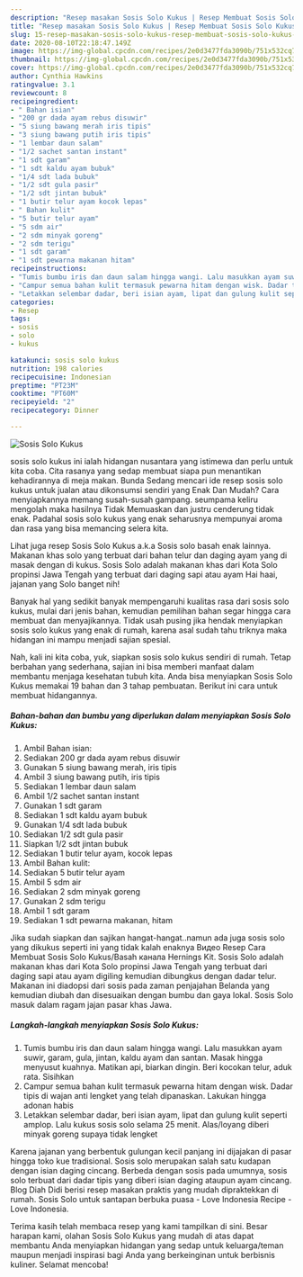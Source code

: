 ```yaml
---
description: "Resep masakan Sosis Solo Kukus | Resep Membuat Sosis Solo Kukus Yang Mudah Dan Praktis"
title: "Resep masakan Sosis Solo Kukus | Resep Membuat Sosis Solo Kukus Yang Mudah Dan Praktis"
slug: 15-resep-masakan-sosis-solo-kukus-resep-membuat-sosis-solo-kukus-yang-mudah-dan-praktis
date: 2020-08-10T22:18:47.149Z
image: https://img-global.cpcdn.com/recipes/2e0d3477fda3090b/751x532cq70/sosis-solo-kukus-foto-resep-utama.jpg
thumbnail: https://img-global.cpcdn.com/recipes/2e0d3477fda3090b/751x532cq70/sosis-solo-kukus-foto-resep-utama.jpg
cover: https://img-global.cpcdn.com/recipes/2e0d3477fda3090b/751x532cq70/sosis-solo-kukus-foto-resep-utama.jpg
author: Cynthia Hawkins
ratingvalue: 3.1
reviewcount: 8
recipeingredient:
- " Bahan isian"
- "200 gr dada ayam rebus disuwir"
- "5 siung bawang merah iris tipis"
- "3 siung bawang putih iris tipis"
- "1 lembar daun salam"
- "1/2 sachet santan instant"
- "1 sdt garam"
- "1 sdt kaldu ayam bubuk"
- "1/4 sdt lada bubuk"
- "1/2 sdt gula pasir"
- "1/2 sdt jintan bubuk"
- "1 butir telur ayam kocok lepas"
- " Bahan kulit"
- "5 butir telur ayam"
- "5 sdm air"
- "2 sdm minyak goreng"
- "2 sdm terigu"
- "1 sdt garam"
- "1 sdt pewarna makanan hitam"
recipeinstructions:
- "Tumis bumbu iris dan daun salam hingga wangi. Lalu masukkan ayam suwir, garam, gula, jintan, kaldu ayam dan santan. Masak hingga menyusut kuahnya. Matikan api, biarkan dingin. Beri kocokan telur, aduk rata. Sisihkan"
- "Campur semua bahan kulit termasuk pewarna hitam dengan wisk. Dadar tipis di wajan anti lengket yang telah dipanaskan. Lakukan hingga adonan habis"
- "Letakkan selembar dadar, beri isian ayam, lipat dan gulung kulit seperti amplop. Lalu kukus sosis solo selama 25 menit. Alas/loyang diberi minyak goreng supaya tidak lengket"
categories:
- Resep
tags:
- sosis
- solo
- kukus

katakunci: sosis solo kukus 
nutrition: 198 calories
recipecuisine: Indonesian
preptime: "PT23M"
cooktime: "PT60M"
recipeyield: "2"
recipecategory: Dinner

---
```



![Sosis Solo Kukus](https://img-global.cpcdn.com/recipes/2e0d3477fda3090b/751x532cq70/sosis-solo-kukus-foto-resep-utama.jpg)


sosis solo kukus ini ialah hidangan nusantara yang istimewa dan perlu untuk kita coba. Cita rasanya yang sedap membuat siapa pun menantikan kehadirannya di meja makan.
Bunda Sedang mencari ide resep sosis solo kukus untuk jualan atau dikonsumsi sendiri yang Enak Dan Mudah? Cara menyiapkannya memang susah-susah gampang. seumpama keliru mengolah maka hasilnya Tidak Memuaskan dan justru cenderung tidak enak. Padahal sosis solo kukus yang enak seharusnya mempunyai aroma dan rasa yang bisa memancing selera kita.

Lihat juga resep Sosis Solo Kukus a.k.a Sosis solo basah enak lainnya. Makanan khas solo yang terbuat dari bahan telur dan daging ayam yang di masak dengan di kukus. Sosis Solo adalah makanan khas dari Kota Solo propinsi Jawa Tengah yang terbuat dari daging sapi atau ayam Hai haai, jajanan yang Solo banget nih!

Banyak hal yang sedikit banyak mempengaruhi kualitas rasa dari sosis solo kukus, mulai dari jenis bahan, kemudian pemilihan bahan segar hingga cara membuat dan menyajikannya. Tidak usah pusing jika hendak menyiapkan sosis solo kukus yang enak di rumah, karena asal sudah tahu triknya maka hidangan ini mampu menjadi sajian spesial.


Nah, kali ini kita coba, yuk, siapkan sosis solo kukus sendiri di rumah. Tetap berbahan yang sederhana, sajian ini bisa memberi manfaat dalam membantu menjaga kesehatan tubuh kita. Anda bisa menyiapkan Sosis Solo Kukus memakai 19 bahan dan 3 tahap pembuatan. Berikut ini cara untuk membuat hidangannya.

<!--inarticleads1-->

##### Bahan-bahan dan bumbu yang diperlukan dalam menyiapkan Sosis Solo Kukus:

1. Ambil  Bahan isian:
1. Sediakan 200 gr dada ayam rebus disuwir
1. Gunakan 5 siung bawang merah, iris tipis
1. Ambil 3 siung bawang putih, iris tipis
1. Sediakan 1 lembar daun salam
1. Ambil 1/2 sachet santan instant
1. Gunakan 1 sdt garam
1. Sediakan 1 sdt kaldu ayam bubuk
1. Gunakan 1/4 sdt lada bubuk
1. Sediakan 1/2 sdt gula pasir
1. Siapkan 1/2 sdt jintan bubuk
1. Sediakan 1 butir telur ayam, kocok lepas
1. Ambil  Bahan kulit:
1. Sediakan 5 butir telur ayam
1. Ambil 5 sdm air
1. Sediakan 2 sdm minyak goreng
1. Gunakan 2 sdm terigu
1. Ambil 1 sdt garam
1. Sediakan 1 sdt pewarna makanan, hitam


Jika sudah siapkan dan sajikan hangat-hangat..namun ada juga sosis solo yang dikukus seperti ini yang tidak kalah enaknya Видео Resep Cara Membuat Sosis Solo Kukus/Basah канала Hernings Kit. Sosis Solo adalah makanan khas dari Kota Solo propinsi Jawa Tengah yang terbuat dari daging sapi atau ayam digiling kemudian dibungkus dengan dadar telur. Makanan ini diadopsi dari sosis pada zaman penjajahan Belanda yang kemudian diubah dan disesuaikan dengan bumbu dan gaya lokal. Sosis Solo masuk dalam ragam jajan pasar khas Jawa. 

<!--inarticleads2-->

##### Langkah-langkah menyiapkan Sosis Solo Kukus:

1. Tumis bumbu iris dan daun salam hingga wangi. Lalu masukkan ayam suwir, garam, gula, jintan, kaldu ayam dan santan. Masak hingga menyusut kuahnya. Matikan api, biarkan dingin. Beri kocokan telur, aduk rata. Sisihkan
1. Campur semua bahan kulit termasuk pewarna hitam dengan wisk. Dadar tipis di wajan anti lengket yang telah dipanaskan. Lakukan hingga adonan habis
1. Letakkan selembar dadar, beri isian ayam, lipat dan gulung kulit seperti amplop. Lalu kukus sosis solo selama 25 menit. Alas/loyang diberi minyak goreng supaya tidak lengket


Karena jajanan yang berbentuk gulungan kecil panjang ini dijajakan di pasar hingga toko kue tradisional. Sosis solo merupakan salah satu kudapan dengan isian daging cincang. Berbeda dengan sosis pada umumnya, sosis solo terbuat dari dadar tipis yang diberi isian daging ataupun ayam cincang. Blog Diah Didi berisi resep masakan praktis yang mudah dipraktekkan di rumah. Sosis Solo untuk santapan berbuka puasa - Love Indonesia Recipe - Love Indonesia. 

Terima kasih telah membaca resep yang kami tampilkan di sini. Besar harapan kami, olahan Sosis Solo Kukus yang mudah di atas dapat membantu Anda menyiapkan hidangan yang sedap untuk keluarga/teman maupun menjadi inspirasi bagi Anda yang berkeinginan untuk berbisnis kuliner. Selamat mencoba!
